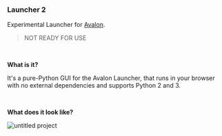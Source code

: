 ### Launcher 2

Experimental Launcher for [Avalon](https://github.com/getavalon).

> NOT READY FOR USE

<br>

**What is it?**

It's a pure-Python GUI for the Avalon Launcher, that runs in your browser with no external dependencies and supports Python 2 and 3.

<br>

**What does it look like?**

![untitled project](https://user-images.githubusercontent.com/2152766/46261957-bc97e100-c4f2-11e8-9bdf-8ea1d5fd1541.gif)
